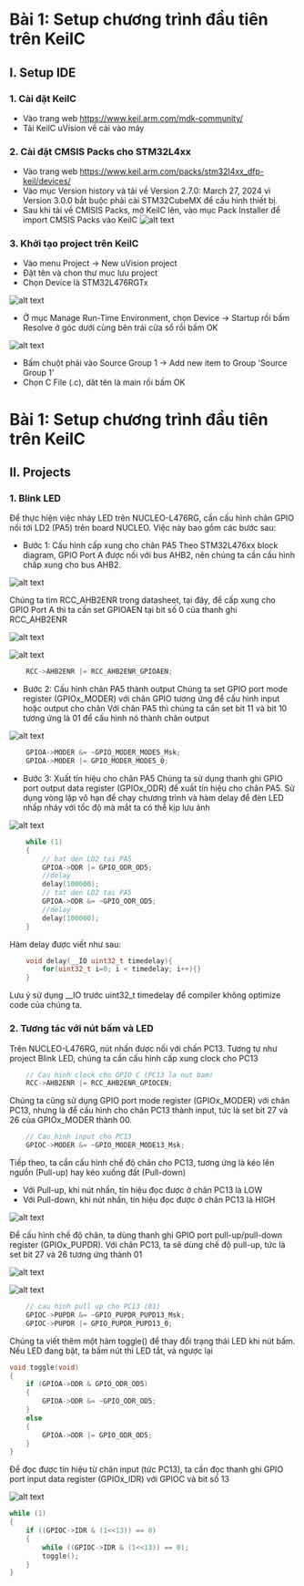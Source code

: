 # Bài 1: Setup chương trình đầu tiên trên KeilC

## I. Setup IDE
### 1. Cài đặt KeilC
- Vào trang web https://www.keil.arm.com/mdk-community/
- Tải KeilC uVision về cài vào máy

### 2. Cài đặt CMSIS Packs cho STM32L4xx
- Vào trang web https://www.keil.arm.com/packs/stm32l4xx_dfp-keil/devices/
- Vào mục Version history và tải về Version 2.7.0: March 27, 2024 vì Version 3.0.0 bắt buộc phải cài STM32CubeMX để cấu hình thiết bị.
- Sau khi tải về CMISIS Packs, mở KeilC lên, vào mục Pack Installer để import CMSIS Packs vào KeilC
![alt text](_assets/PackInstaller.png)

### 3. Khởi tạo project trên KeilC
- Vào menu Project -> New uVision project
- Đặt tên và chon thư muc lưu project
- Chọn Device là STM32L476RGTx

![alt text](_assets/SelectDevice.png) 

- Ở mục Manage Run-Time Environment, chọn Device -> Startup rồi bấm Resolve ở góc dưới cùng bên trái cửa sổ rồi bấm OK

![alt text](_assets/ManageRunTime.png)

- Bấm chuột phải vào Source Group 1 -> Add new item to Group 'Source Group 1'
- Chọn C File (.c), dăt tên là main rồi bấm OK

# Bài 1: Setup chương trình đầu tiên trên KeilC

## II. Projects
### 1. Blink LED
Để thực hiện việc nháy LED trên NUCLEO-L476RG, cần cấu hình chân GPIO nối tới LD2 (PA5) trên board NUCLEO. Việc này bao gồm các bước sau:
- Bước 1: Cấu hình cấp xung cho chân PA5
Theo STM32L476xx block diagram, GPIO Port A được nối với bus AHB2, nên chúng ta cần cấu hình chấp xung cho bus AHB2.

![alt text](_assets/STM32L476xxBlockDiagram.png)

Chúng ta tìm RCC_AHB2ENR trong datasheet, tại đây, để cấp xung cho GPIO Port A thì ta cần set GPIOAEN tại bit số 0 của thanh ghi RCC_AHB2ENR

![alt text](_assets/RCC_AHB2ENR.png)

![alt text](_assets/GPIOAEN.png)

```c
    RCC->AHB2ENR |= RCC_AHB2ENR_GPIOAEN;
```

- Bước 2: Cấu hình chân PA5 thành output
Chúng ta set GPIO port mode register (GPIOx_MODER) với chân GPIO tương ứng để cấu hình input hoặc output cho chân
Với chân PA5 thì chúng ta cần set bit 11 và bit 10 tương ứng là 01 để cấu hình nó thành chân output

![alt text](_assets/GPIOMODER.png)

```c
    GPIOA->MODER &= ~GPIO_MODER_MODE5_Msk;
    GPIOA->MODER |= GPIO_MODER_MODE5_0;
```

- Bước 3: Xuất tín hiệu cho chân PA5
Chúng ta sử dụng thanh ghi GPIO port output data register (GPIOx_ODR) để xuất tín hiệu cho chân PA5. Sử dụng vòng lặp vô hạn để chạy chương trình và hàm delay để đèn LED nhấp nháy với tốc độ mà mắt ta có thể kịp lưu ảnh

![alt text](_assets/GPIOODR.png)

```c
    while (1)
	{
		// bat den LD2 tai PA5
		GPIOA->ODR |= GPIO_ODR_OD5;
		//delay
		delay(100000);
		// tat den LD2 tai PA5
		GPIOA->ODR &= ~GPIO_ODR_OD5;
		//delay
		delay(100000);
	}
```

Hàm delay được viết như sau:

```c
    void delay(__IO uint32_t timedelay){ 
        for(uint32_t i=0; i < timedelay; i++){}
    }
```

Lưu ý sử dụng __IO trước uint32_t timedelay để compiler không optimize code của chúng ta.

### 2. Tương tác với nút bấm và LED
Trên NUCLEO-L476RG, nút nhấn được nối với chấn PC13. Tương tự như project Blink LED, chúng ta cần cấu hình cấp xung clock cho PC13

```c
	// Cau hinh clock cho GPIO C (PC13 la nut bam)
	RCC->AHB2ENR |= RCC_AHB2ENR_GPIOCEN;
```

Chúng ta cũng sử dụng GPIO port mode register (GPIOx_MODER) với chân PC13, nhưng là để cấu hình cho chân PC13 thành input, tức là set bit 27 và 26 của GPIOx_MODER thành 00.

```c
	// Cau hinh input cho PC13
	GPIOC->MODER &= ~GPIO_MODER_MODE13_Msk;
```

Tiếp theo, ta cần cấu hình chế độ chân cho PC13, tương ứng là kéo lên ngưồn (Pull-up) hay kéo xuống đất (Pull-down)
- Với Pull-up, khi nút nhấn, tín hiệu đọc được ở chân PC13 là LOW
- Với Pull-down, khi nút nhấn, tín hiệu đọc được ở chân PC13 là HIGH

![alt text](_assets/PullUpPullDown.png)

Để cấu hình chế độ chân, ta dùng thanh ghi GPIO port pull-up/pull-down register (GPIOx_PUPDR). Với chân PC13, ta sẽ dùng chế độ pull-up, tức là set bit 27 và 26 tương ứng thành 01

![alt text](_assets/GPIOPUPDR-1.png)

![alt text](_assets/GPIOPUPDR-2.png)

```c
	// cau hinh pull up cho PC13 (01)
	GPIOC->PUPDR &= ~GPIO_PUPDR_PUPD13_Msk;
	GPIOC->PUPDR |= GPIO_PUPDR_PUPD13_0;
```

Chúng ta viết thêm một hàm toggle() để thay đổi trạng thái LED khi nút bấm. Nếu LED đang bật, ta bấm nút thì LED tắt, và ngược lại

```c
void toggle(void)
{
	if (GPIOA->ODR & GPIO_ODR_OD5) 
	{
		GPIOA->ODR &= ~GPIO_ODR_OD5;
	}
	else
	{
		GPIOA->ODR |= GPIO_ODR_OD5;
	}
}
```

Để đọc được tín hiệu từ chân input (tức PC13), ta cần đọc thanh ghi GPIO port input data register (GPIOx_IDR) với GPIOC và bit số 13

![alt text](_assets/GPIOIDR.png)

```c
while (1)
{
	if ((GPIOC->IDR & (1<<13)) == 0)
	{
		while ((GPIOC->IDR & (1<<13)) == 0);
		toggle();
	}
}
```
